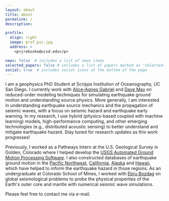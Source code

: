 ```yaml
---
layout: about
title: about
permalink: /
description:

profile:
  align: right
  image: prof_pic.jpg
  address: >
    <p>jrekoske@ucsd.edu</p>

news: false  # includes a list of news items
selected_papers: false # includes a list of papers marked as "selected={true}"
social: true  # includes social icons at the bottom of the page
---
```


I am a geophysics PhD Student at Scripps Institution of Oceanography, UC San Diego. I currently work with [Alice-Agnes Gabriel](https://www.geophysik.uni-muenchen.de/Members/gabriel) and [Dave May](https://igpp.ucsd.edu/person/dmay) on reduced-order modeling techniques for simulating earthquake ground motion and understanding source physics. More generally, I am interested in understanding earthquake source mechanics and the propagation of seismic waves, with a focus on seismic hazard and earthquake early warning. In my research, I use hybrid (physics-based coupled with machine learning) models, high-performance computing, and other emerging technologies (e.g., distributed acoustic sensing) to better understand and mitigate earthquake hazard. Stay tuned for research updates as this work progresses!

Previously, I worked as a Pathways Intern at the U.S. Geological Survey in Golden, Colorado where I helped develop the [USGS Automated Ground Motion Processing Software](https://dx.doi.org/10.5066/P9ANQXN3). I also constructed databases of earthquake ground motion in the [Pacific Northwest](https://doi.org/10.5066/P9BUCRF7), [California](https://doi.org/10.5066/P9REBW60), [Alaska](https://doi.org/10.5066/P9Y491AY) and [Hawaii](https://doi.org/10.5066/P9VXB1U6), which have helped to inform the earthquake hazard in those regions. As an undergraduate at Colorado School of Mines, I worked with [Ebru Bozdag](https://ebrucsm.wordpress.com) on global seismological problems to probe the physical properties of the Earth's outer core and mantle with numerical seismic wave simulations.

Please feel free to contact me via e-mail.
